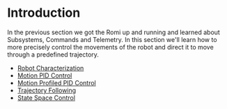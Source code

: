 # Introduction
In the previous section we got the Romi up and running and learned about Subsystems, Commands and Telemetry.  In this section we'll learn how to more precisely control the movements of the robot and direct it to move through a predefined trajectory.  
 
- [Robot Characterization](romiCharacterization.md)
- [Motion PID Control](romiPID.md)
- [Motion Profiled PID Control](romiProfiledPID.md)
- [Trajectory Following](romiTrajectory.md)
- [State Space Control](romiStateSpace.md)
<!-- - [Programming Servos](romiServos.md) -->
<!-- Velocity PID Control  -->
<!-- - [Filters](romiFilters) -->